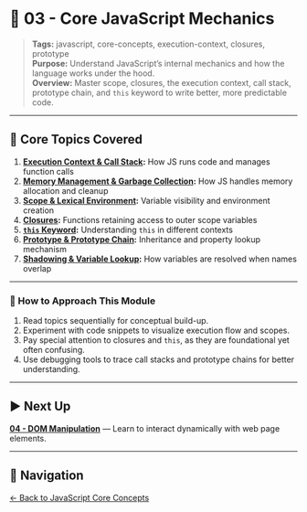 # 📘 03 - Core JavaScript Mechanics

> **Tags:** javascript, core-concepts, execution-context, closures, prototype  
> **Purpose:** Understand JavaScript’s internal mechanics and how the language works under the hood.  
> **Overview:** Master scope, closures, the execution context, call stack, prototype chain, and `this` keyword to write better, more predictable code.

---

## 📝 Core Topics Covered

1. **[Execution Context & Call Stack](./01-execution-context-call-stack/README.md):** How JS runs code and manages function calls  
2. **[Memory Management & Garbage Collection](./02-memory-management/README.md):** How JS handles memory allocation and cleanup  
3. **[Scope & Lexical Environment](./03-scope-lexical-environment/README.md):** Variable visibility and environment creation  
4. **[Closures](./04-closures/README.md):** Functions retaining access to outer scope variables  
5. **[`this` Keyword](./05-this-keyword/README.md):** Understanding `this` in different contexts  
6. **[Prototype & Prototype Chain](./06-prototype-chain/README.md):** Inheritance and property lookup mechanism  
7. **[Shadowing & Variable Lookup](./07-shadowing-variable-lookup/README.md):** How variables are resolved when names overlap

---

### 🚀 How to Approach This Module

1. Read topics sequentially for conceptual build-up.  
2. Experiment with code snippets to visualize execution flow and scopes.  
3. Pay special attention to closures and `this`, as they are foundational yet often confusing.  
4. Use debugging tools to trace call stacks and prototype chains for better understanding.

---

## ▶️ Next Up

**[04 - DOM Manipulation](../04-dom-manipulation/README.md)** — Learn to interact dynamically with web page elements.

---

## 🔁 Navigation

[← Back to JavaScript Core Concepts](../README.md)
